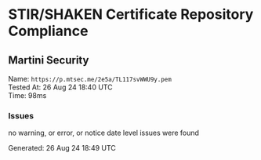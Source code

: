 # STIR/SHAKEN Certificate Repository Compliance

## Martini Security

Name: `https://p.mtsec.me/2e5a/TL117svWWU9y.pem`\
Tested At: 26 Aug 24 18:40 UTC\
Time: 98ms

### Issues

no warning, or error, or notice date level issues were found

Generated: 26 Aug 24 18:49 UTC